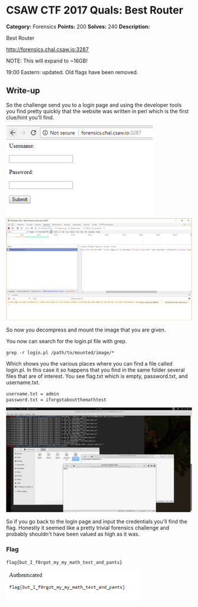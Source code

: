 # CSAW CTF 2017 Quals: Best Router

**Category:** Forensics
**Points:** 200
**Solves:** 240
**Description:**

Best Router

http://forensics.chal.csaw.io:3287

NOTE: This will expand to ~16GB!

19:00 Eastern: updated. Old flags have been removed.

## Write-up

So the challenge send you to a login page and using the developer tools you find pretty quickly that the website was written in perl which is the first clue/hint you'll find.

![Screenshot](login.PNG)
![Screenshot](devTool.PNG)


So now you decompress and mount the image that you are given. 

You now can search for the login.pl file with grep.

```
grep -r login.pl /path/to/mounted/image/*
```

Which shows you the various places where you can find a file called login.pl. In this case it so happens that you find in the same folder several files that are of interest. You see flag.txt which is empty, password.txt, and username.txt.

```
username.txt = admin
password.txt = iforgotaboutthemathtest
```


![Screenshot](steps.PNG)

So if you go back to the login page and input the credentials you'll find the flag. Honestly it seemed like a pretty trivial forensics challenge and probably shouldn't have been valued as high as it was. 

### Flag

`flag{but_I_f0rgot_my_my_math_test_and_pants}`

![Screenshot](flag.PNG)
